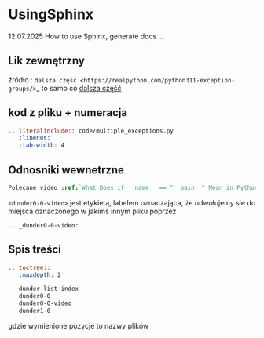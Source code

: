 # UsingSphinx
12.07.2025 How to use Sphinx, generate docs ...
## Lik zewnętrzny
źródło : `dalsza część <https://realpython.com/python311-exception-groups/>`_
to samo co [dalsza część](https://realpython.com/python311-exception-groups/)

## kod z pliku + numeracja

```rst
.. literalinclude:: code/multiple_exceptions.py
   :linenos:
   :tab-width: 4
```

## Odnosniki wewnetrzne
```rst
Polecane video :ref:`What Does if __name__ == "__main__" Mean in Python? <dunder0-0-video>`
```

`<dunder0-0-video>` jest etykietą, labelem oznaczająca, że odwołujemy sie do miejsca oznaczonego w jakimś innym pliku poprzez

`.. _dunder0-0-video:`

## Spis treści

```rst
.. toctree::
   :maxdepth: 2

   dunder-list-index
   dunder0-0
   dunder0-0-video
   dunder1-0
```

gdzie wymienione pozycje to nazwy plików
